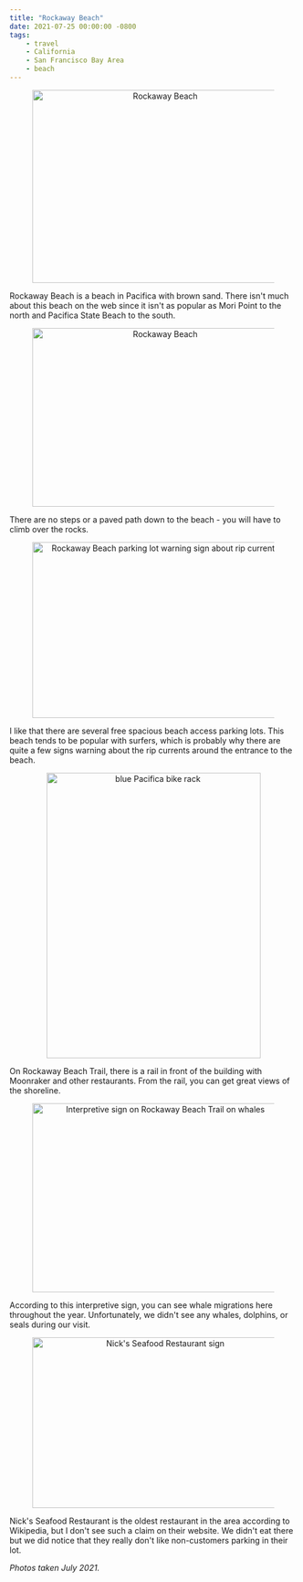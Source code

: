 ```yaml
---
title: "Rockaway Beach"
date: 2021-07-25 00:00:00 -0800
tags:
    - travel
    - California
    - San Francisco Bay Area
    - beach
---
```


<figure style="text-align: center;">
    <img src="https://i.imgur.com/1SXolBj.jpg" alt="Rockaway Beach" width="450" height="338" />
</figure>

Rockaway Beach is a beach in Pacifica with brown sand. There isn't much about this beach on the web since it isn't as popular as Mori Point to the north and Pacifica State Beach to the south.

<figure style="text-align: center;">
    <img src="https://i.imgur.com/VRslkO9.jpg" alt="Rockaway Beach" width="450" height="313" />
</figure>

There are no steps or a paved path down to the beach - you will have to climb over the rocks.

<figure style="text-align: center;">
    <img src="https://i.imgur.com/KYNCOfr.jpg" alt="Rockaway Beach parking lot warning sign about rip currents" width="450" height="308" />
</figure>

I like that there are several free spacious beach access parking lots. This beach tends to be popular with surfers, which is probably why there are quite a few signs warning about the rip currents around the entrance to the beach.

<figure style="text-align: center;">
    <img src="https://i.imgur.com/yiWz1h5.jpg" alt="blue Pacifica bike rack" width="375" height="500" />
</figure>

On Rockaway Beach Trail, there is a rail in front of the building with Moonraker and other restaurants. From the rail, you can get great views of the shoreline.

<figure style="text-align: center;">
    <img src="https://i.imgur.com/yjsfN28.jpg" alt="Interpretive sign on Rockaway Beach Trail on whales" width="450" height="331" />
</figure>

According to this interpretive sign, you can see whale migrations here throughout the year. Unfortunately, we didn't see any whales, dolphins, or seals during our visit.

<figure style="text-align: center;">
    <img src="https://i.imgur.com/NumOnHg.jpg" alt="Nick's Seafood Restaurant sign" width="450" height="299" />
</figure>

Nick's Seafood Restaurant is the oldest restaurant in the area according to Wikipedia, but I don't see such a claim on their website. We didn't eat there but we did notice that they really don't like non-customers parking in their lot.

*Photos taken July 2021.*
